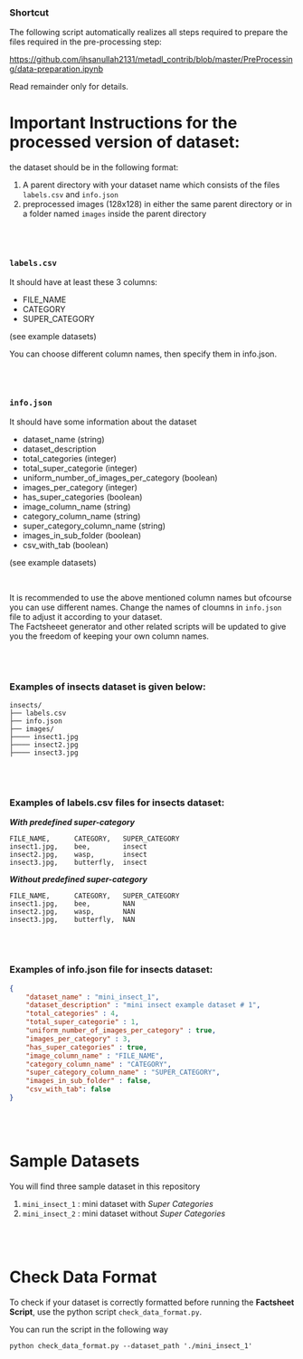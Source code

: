 ### Shortcut
The following script automatically realizes all steps required to prepare the files required in the pre-processing step:

https://github.com/ihsanullah2131/metadl_contrib/blob/master/PreProcessing/data-preparation.ipynb

Read remainder only for details.

# Important Instructions for the processed version of dataset:
the dataset should be in the following format:

1. A parent directory with your dataset name which consists of the files `labels.csv` and `info.json`
2. preprocessed images (128x128) in either the same parent directory or in a folder named `images` inside the parent directory

<br>
<br>

### `labels.csv`
It should have at least these 3 columns:

- FILE_NAME
- CATEGORY
- SUPER_CATEGORY  

(see example datasets)

You can choose different column names, then specify them in info.json.

<br>
<br>

### `info.json`
It should have some information about the dataset  
- dataset_name (string)
- dataset_description
- total_categories (integer)
- total_super_categorie (integer)
- uniform_number_of_images_per_category (boolean)
- images_per_category (integer)
- has_super_categories (boolean)
- image_column_name (string)
- category_column_name (string)
- super_category_column_name (string)
- images_in_sub_folder (boolean)
- csv_with_tab (boolean)  

(see example datasets)

<br>

It is recommended to use the above mentioned column names but ofcourse you can use different names. Change the names of cloumns in `info.json` file to adjust it according to your dataset.  
The Factsheeet generator and other related scripts will be updated to give you the freedom of keeping your own column names.

<br>
<br>

### Examples of insects dataset is given below:
```
insects/
├── labels.csv
├── info.json
├── images/
├──── insect1.jpg
├──── insect2.jpg
├──── insect3.jpg
```


<br>
<br>

### Examples of labels.csv files for insects dataset:
***With predefined super-category***

```
FILE_NAME,      CATEGORY,   SUPER_CATEGORY
insect1.jpg,    bee,        insect                   
insect2.jpg,    wasp,       insect
insect3.jpg,    butterfly,  insect
```

***Without predefined super-category***
```
FILE_NAME,      CATEGORY,   SUPER_CATEGORY
insect1.jpg,    bee,        NAN                   
insect2.jpg,    wasp,       NAN
insect3.jpg,    butterfly,  NAN
```

<br>
<br>

### Examples of info.json file for insects dataset:

```json
{
    "dataset_name" : "mini_insect_1",
    "dataset_description" : "mini insect example dataset # 1",
    "total_categories" : 4,
    "total_super_categorie" : 1,
    "uniform_number_of_images_per_category" : true, 
    "images_per_category" : 3,
    "has_super_categories" : true,
    "image_column_name" : "FILE_NAME",
    "category_column_name" : "CATEGORY",
    "super_category_column_name" : "SUPER_CATEGORY",
    "images_in_sub_folder" : false,
    "csv_with_tab": false
}
```


<br>
<br>

# Sample Datasets
You will find three sample dataset in this repository

1. `mini_insect_1` : mini dataset with *Super Categories*
2. `mini_insect_2` : mini dataset without *Super Categories*


<br>
<br>


# Check Data Format
To check if your dataset is correctly formatted before running the **Factsheet Script**, use the python script `check_data_format.py`.

You can run the script in the following way 

```
python check_data_format.py --dataset_path './mini_insect_1'
```



